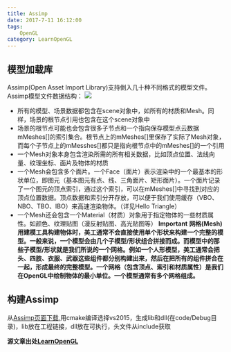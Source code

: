 ```yaml
---
title: Assimp
date: 2017-7-11 16:12:00
tags: 
    OpenGL
category: LearnOpenGL
---
```


## 模型加载库
Assimp(Open Asset Import Library)支持倒入几十种不同格式的模型文件。
Assimp模型文件数据结构：
![](assimp_structure.png)
* 所有的模型、场景数据都包含在scene对象中，如所有的材质和Mesh。同样，场景的根节点引用也包含在这个scene对象中
* 场景的根节点可能也会包含很多子节点和一个指向保存模型点云数据mMeshes[]的索引集合。根节点上的mMeshes[]里保存了实际了Mesh对象，而每个子节点上的mMesshes[]都只是指向根节点中的mMeshes[]的一个引用
* 一个Mesh对象本身包含渲染所需的所有相关数据，比如顶点位置、法线向量、纹理坐标、面片及物体的材质
* 一个Mesh会包含多个面片。一个Face（面片）表示渲染中的一个最基本的形状单位，即图元（基本图元有点、线、三角面片、矩形面片）。一个面片记录了一个图元的顶点索引，通过这个索引，可以在mMeshes[]中寻找到对应的顶点位置数据。顶点数据和索引分开存放，可以便于我们使用缓存（VBO、NBO、TBO、IBO）来高速渲染物体。（详见Hello Triangle）
* 一个Mesh还会包含一个Material（材质）对象用于指定物体的一些材质属性。如颜色、纹理贴图（漫反射贴图、高光贴图等）
**Important**
**网格(Mesh)**
**用建模工具构建物体时，美工通常不会直接使用单个形状来构建一个完整的模型。一般来说，一个模型会由几个子模型/形状组合拼接而成。而模型中的那些子模型/形状就是我们所说的一个网格。例如一个人形模型，美工通常会把头、四肢、衣服、武器这些组件都分别构建出来，然后在把所有的组件拼合在一起，形成最终的完整模型。一个网格（包含顶点、索引和材质属性）是我们在OpenGL中绘制物体的最小单位。一个模型通常有多个网格组成。**
## 构建Assimp
从[Assimp页面下载](http://assimp.sourceforge.net/main_downloads.html),用cmake编译选择vs2015，生成lib和dll(在code/Debug目录)，lib放在工程链接，dll放在可执行，头文件从include获取

**源文章出处[LearnOpenGL](http://learnopengl-cn.readthedocs.io/zh/latest/03%20Model%20Loading/01%20Assimp/)**